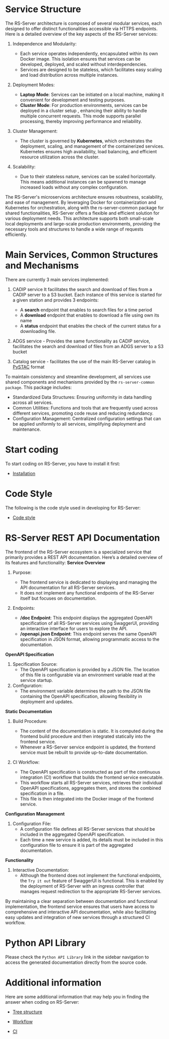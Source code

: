 
Service Structure
=================
The RS-Server architecture is composed of several modular services, each designed to offer distinct functionalities accessible via HTTPS endpoints. Here is a detailed overview of the key aspects of the RS-Server services:

1. Independence and Modularity:
    * Each service operates independently, encapsulated within its own Docker image. This isolation ensures that services can be developed, deployed, and scaled without interdependencies.
    * Services are designed to be stateless, which facilitates easy scaling and load distribution across multiple instances.

2. Deployment Modes:
    * **Laptop Mode**: Services can be initiated on a local machine, making it convenient for development and testing purposes.
    * **Cluster Mode**: For production environments, services can be deployed in a cluster setup , enhancing their ability to handle multiple concurrent requests. This mode supports parallel processing, thereby improving performance and reliability.

3. Cluster Management:
    * The cluster is governed by **Kubernetes**, which orchestrates the deployment, scaling, and management of the containerized services. Kubernetes ensures high availability, load balancing, and efficient resource utilization across the cluster.

4. Scalability:
    * Due to their stateless nature, services can be scaled horizontally. This means additional instances can be spawned to manage increased loads without any complex configuration.

The RS-Server's microservices architecture ensures robustness, scalability, and ease of management. By leveraging Docker for containerization and Kubernetes for orchestration, along with the rs-server-common package for shared functionalities, RS-Server offers a flexible and efficient solution for various deployment needs. This architecture supports both small-scale local deployments and large-scale production environments, providing the necessary tools and structures to handle a wide range of requests efficiently.

Main Services, Common Structures and Mechanisms
===============================================
There are currently 3 main services implemented:

1. CADIP service
It facilitates the search and download of files from a CADIP server to a S3 bucket. Each instance of this service is started for a given station and provides 3 endpoints:

    * A **search** endpoint that enables to search files for a time period
    * A **download** endpoint that enables to download a file using own its name
    * A **status** endpoint that enables the check of the current status for a downloading file.


2. ADGS service - Provides the same functionality as CADIP service, facilitates the search and download of files from an ADGS server to a S3 bucket
3. Catalog service - facilitates the use of the main RS-Server catalog in [PySTAC](https://pystac.readthedocs.io/en/stable/) format

To maintain consistency and streamline development, all services use shared components and mechanisms provided by the ```rs-server-common package```. This package includes:

* Standardized Data Structures: Ensuring uniformity in data handling across all services.
* Common Utilities: Functions and tools that are frequently used across different services, promoting code reuse and reducing redundancy.
* Configuration Management: Centralized configuration settings that can be applied uniformly to all services, simplifying deployment and maintenance.

Start coding
============

To start coding on RS-Server, you have to install it first:

-   [Installation](dev/environment/installation.md)

Code Style
==========

The following is the code style used in developing for RS-Server:

-   [Code style](dev/code-style.md)

RS-Server REST API Documentation
================================

The frontend of the RS-Server ecosystem is a specialized service that primarily provides a REST API documentation. Here’s a detailed overview of its features and functionality:
**Service Overview**

1. Purpose:
    * The frontend service is dedicated to displaying and managing the API documentation for all RS-Server services.
    * It does not implement any functional endpoints of the RS-Server itself but focuses on documentation.

2. Endpoints:
    * **/doc Endpoint**: This endpoint displays the aggregated OpenAPI specification of all RS-Server services using SwaggerUI, providing an interactive interface for users to explore the API.
    * **/openapi.json Endpoint**: This endpoint serves the same OpenAPI specification in JSON format, allowing programmatic access to the documentation.

**OpenAPI Specification**

1. Specification Source:
    * The OpenAPI specification is provided by a JSON file. The location of this file is configurable via an environment variable read at the service startup.
2. Configuration:
    * The environment variable determines the path to the JSON file containing the OpenAPI specification, allowing flexibility in deployment and updates.

**Static Documentation**

1. Build Procedure:
    * The content of the documentation is static. It is computed during the frontend build procedure and then integrated statically into the frontend service.
    * Whenever a RS-Server service endpoint is updated, the frontend service must be rebuilt to provide up-to-date documentation.

2. CI Workflow:
    * The OpenAPI specification is constructed as part of the continuous integration (CI) workflow that builds the frontend service executable.
    * This workflow starts all RS-Server services, retrieves their individual OpenAPI specifications, aggregates them, and stores the combined specification in a file.
    * This file is then integrated into the Docker image of the frontend service.

**Configuration Management**

1. Configuration File:
    * A configuration file defines all RS-Server services that should be included in the aggregated OpenAPI specification.
    * Each time a new service is added, its details must be included in this configuration file to ensure it is part of the aggregated documentation.

**Functionality**

1. Interactive Documentation:
    * Although the frontend does not implement the functional endpoints, the ```Try it out``` feature of SwaggerUI is functional. This is enabled by the deployment of RS-Server with an ingress controller that manages request redirection to the appropriate RS-Server services.

By maintaining a clear separation between documentation and functional implementation, the frontend service ensures that users have access to comprehensive and interactive API documentation, while also facilitating easy updates and integration of new services through a structured CI workflow.

Python API Library
==================
Please check the ```Python API Library``` link in the sidebar navigation to access the generated documentation directly from the source code.

Additional information
======================

Here are some additional information that may help you in finding the answer when coding on RS-Server:

-   [Tree structure](dev/background/tree-structure.md)

-   [Workflow](dev/background/workflow.md)

-   [CI](dev/background/ci.md)
